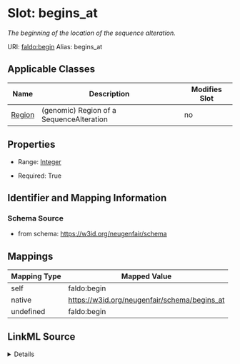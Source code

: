 

# Slot: begins_at 


_The beginning of the location of the sequence alteration._





URI: [faldo:begin](http://biohackathon.org/resource/faldo#begin)
Alias: begins_at

<!-- no inheritance hierarchy -->





## Applicable Classes

| Name | Description | Modifies Slot |
| --- | --- | --- |
| [Region](Region.md) | (genomic) Region of a SequenceAlteration |  no  |






## Properties

* Range: [Integer](Integer.md)

* Required: True




## Identifier and Mapping Information






### Schema Source


* from schema: https://w3id.org/neugenfair/schema




## Mappings

| Mapping Type | Mapped Value |
| ---  | ---  |
| self | faldo:begin |
| native | https://w3id.org/neugenfair/schema/begins_at |
| undefined | faldo:begin |




## LinkML Source

<details>
```yaml
name: begins_at
description: The beginning of the location of the sequence alteration.
from_schema: https://w3id.org/neugenfair/schema
mappings:
- faldo:begin
rank: 1000
domain: Region
slot_uri: faldo:begin
alias: begins_at
domain_of:
- Region
range: integer
required: true

```
</details>